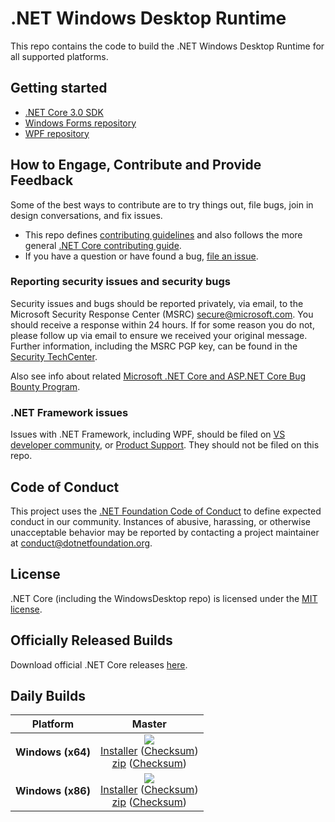 # .NET Windows Desktop Runtime

This repo contains the code to build the .NET Windows Desktop Runtime for all
supported platforms.

## Getting started

* [.NET Core 3.0 SDK](https://dotnet.microsoft.com/download/dotnet-core/3.0)
* [Windows Forms repository](https://github.com/dotnet/winforms/issues/new)
* [WPF repository](https://github.com/dotnet/wpf/issues/new)

## How to Engage, Contribute and Provide Feedback

Some of the best ways to contribute are to try things out, file bugs, join in
design conversations, and fix issues.

* This repo defines [contributing guidelines](CONTRIBUTING.md) and also follows
  the more general [.NET Core contributing
  guide](https://github.com/dotnet/coreclr/blob/master/Documentation/project-docs/contributing.md).
* If you have a question or have found a bug, [file an
  issue](https://github.com/dotnet/windowsdesktop/issues/new).

### Reporting security issues and security bugs

Security issues and bugs should be reported privately, via email, to the
Microsoft Security Response Center (MSRC) <secure@microsoft.com>. You should
receive a response within 24 hours. If for some reason you do not, please follow
up via email to ensure we received your original message. Further information,
including the MSRC PGP key, can be found in the [Security
TechCenter](https://www.microsoft.com/msrc/faqs-report-an-issue).

Also see info about related [Microsoft .NET Core and ASP.NET Core Bug Bounty
Program](https://www.microsoft.com/msrc/bounty-dot-net-core).

### .NET Framework issues

Issues with .NET Framework, including WPF, should be filed on [VS developer
community](https://developercommunity.visualstudio.com/spaces/61/index.html), or
[Product Support](https://support.microsoft.com/en-us/contactus?ws=support).
They should not be filed on this repo.

## Code of Conduct

This project uses the [.NET Foundation Code of
Conduct](https://dotnetfoundation.org/code-of-conduct) to define expected
conduct in our community. Instances of abusive, harassing, or otherwise
unacceptable behavior may be reported by contacting a project maintainer at
conduct@dotnetfoundation.org.

## License

.NET Core (including the WindowsDesktop repo) is licensed under the [MIT license](LICENSE.TXT).

## Officially Released Builds

Download official .NET Core releases [here](https://www.microsoft.com/net/download#core).

## Daily Builds

<!--
  To update this table, run 'build.sh/cmd /p:Subset=RegenerateReadmeTable'. See
  'tools-local/regenerate-readme-table.proj' to add or remove rows or columns,
  and add links below to fill out the table's contents.
-->
<!-- BEGIN generated table -->

| Platform | Master |
| --- |  :---: |
| **Windows (x64)** | [![][win-x64-badge-master]][win-x64-version-master]<br>[Installer][win-x64-installer-master] ([Checksum][win-x64-installer-checksum-master])<br>[zip][win-x64-zip-master] ([Checksum][win-x64-zip-checksum-master]) |
| **Windows (x86)** | [![][win-x86-badge-master]][win-x86-version-master]<br>[Installer][win-x86-installer-master] ([Checksum][win-x86-installer-checksum-master])<br>[zip][win-x86-zip-master] ([Checksum][win-x86-zip-checksum-master]) |

<!-- END generated table -->

<!-- BEGIN links to include in table -->

[win-x64-badge-master]: https://dotnetcli.blob.core.windows.net/dotnet/WindowsDesktop/master/sharedfx_win-x64_Release_version_badge.svg
[win-x64-version-master]: https://dotnetcli.blob.core.windows.net/dotnet/WindowsDesktop/master/latest.version
[win-x64-installer-master]: https://dotnetcli.blob.core.windows.net/dotnet/WindowsDesktop/master/windowsdesktop-runtime-latest-win-x64.exe
[win-x64-installer-checksum-master]: https://dotnetclichecksums.blob.core.windows.net/dotnet/WindowsDesktop/master/windowsdesktop-runtime-latest-win-x64.exe.sha512
[win-x64-zip-master]: https://dotnetcli.blob.core.windows.net/dotnet/WindowsDesktop/master/windowsdesktop-runtime-latest-win-x64.zip
[win-x64-zip-checksum-master]: https://dotnetclichecksums.blob.core.windows.net/dotnet/WindowsDesktop/master/windowsdesktop-runtime-latest-win-x64.zip.sha512


[win-x86-badge-master]: https://dotnetcli.blob.core.windows.net/dotnet/WindowsDesktop/master/sharedfx_win-x86_Release_version_badge.svg
[win-x86-version-master]: https://dotnetcli.blob.core.windows.net/dotnet/WindowsDesktop/master/latest.version
[win-x86-installer-master]: https://dotnetcli.blob.core.windows.net/dotnet/WindowsDesktop/master/windowsdesktop-runtime-latest-win-x86.exe
[win-x86-installer-checksum-master]: https://dotnetclichecksums.blob.core.windows.net/dotnet/WindowsDesktop/master/windowsdesktop-runtime-latest-win-x86.exe.sha512
[win-x86-zip-master]: https://dotnetcli.blob.core.windows.net/dotnet/WindowsDesktop/master/windowsdesktop-runtime-latest-win-x86.zip
[win-x86-zip-checksum-master]: https://dotnetclichecksums.blob.core.windows.net/dotnet/WindowsDesktop/master/windowsdesktop-runtime-latest-win-x86.zip.sha512

<!-- END links to include in table -->
